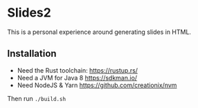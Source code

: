 Slides2
===

This is a personal experience around generating slides in HTML.

Installation
--

* Need the Rust toolchain: <https://rustup.rs/>
* Need a JVM for Java 8 <https://sdkman.io/>
* Need NodeJS & Yarn <https://github.com/creationix/nvm>

Then run `./build.sh`
